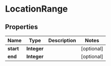 
# LocationRange

## Properties
Name | Type | Description | Notes
------------ | ------------- | ------------- | -------------
**start** | **Integer** |  |  [optional]
**end** | **Integer** |  |  [optional]



